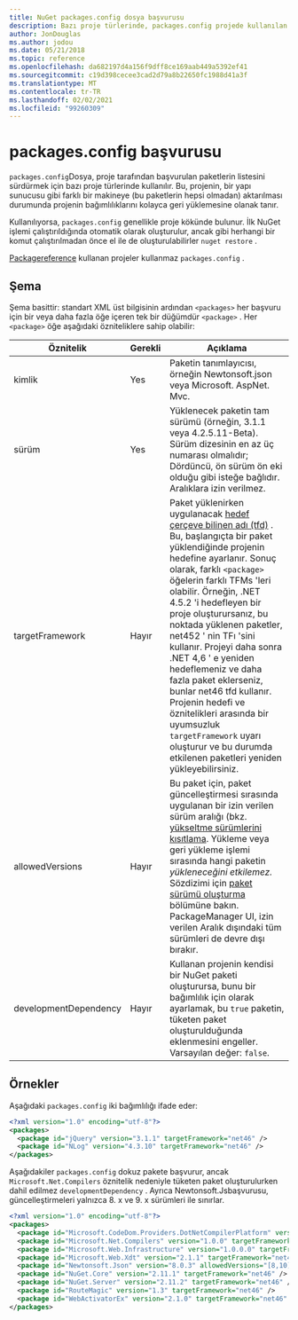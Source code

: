 ```yaml
---
title: NuGet packages.config dosya başvurusu
description: Bazı proje türlerinde, packages.config projede kullanılan NuGet paketlerinin listesini tutar.
author: JonDouglas
ms.author: jodou
ms.date: 05/21/2018
ms.topic: reference
ms.openlocfilehash: da682197d4a156f9dff8ce169aab449a5392ef41
ms.sourcegitcommit: c19d398cecee3cad2d79a8b22650fc1988d41a3f
ms.translationtype: MT
ms.contentlocale: tr-TR
ms.lasthandoff: 02/02/2021
ms.locfileid: "99260309"
---
```

# <a name="packagesconfig-reference"></a>packages.config başvurusu

`packages.config`Dosya, proje tarafından başvurulan paketlerin listesini sürdürmek için bazı proje türlerinde kullanılır. Bu, projenin, bir yapı sunucusu gibi farklı bir makineye (bu paketlerin hepsi olmadan) aktarılması durumunda projenin bağımlılıklarını kolayca geri yüklemesine olanak tanır.

Kullanılıyorsa, `packages.config` genellikle proje kökünde bulunur. İlk NuGet işlemi çalıştırıldığında otomatik olarak oluşturulur, ancak gibi herhangi bir komut çalıştırılmadan önce el ile de oluşturulabilirler `nuget restore` .

[Packagereference](../consume-packages/Package-References-in-Project-Files.md) kullanan projeler kullanmaz `packages.config` .

## <a name="schema"></a>Şema

Şema basittir: standart XML üst bilgisinin ardından `<packages>` her başvuru için bir veya daha fazla öğe içeren tek bir düğümdür `<package>` . Her `<package>` öğe aşağıdaki özniteliklere sahip olabilir:

| Öznitelik | Gerekli | Açıklama |
| --- | --- | --- |
| kimlik | Yes | Paketin tanımlayıcısı, örneğin Newtonsoft.json veya Microsoft. AspNet. Mvc. | 
| sürüm | Yes | Yüklenecek paketin tam sürümü (örneğin, 3.1.1 veya 4.2.5.11-Beta). Sürüm dizesinin en az üç numarası olmalıdır; Dördüncü, ön sürüm ön eki olduğu gibi isteğe bağlıdır. Aralıklara izin verilmez. | 
| targetFramework | Hayır | Paket yüklenirken uygulanacak [hedef çerçeve bilinen adı (tfd)](target-frameworks.md) . Bu, başlangıçta bir paket yüklendiğinde projenin hedefine ayarlanır. Sonuç olarak, farklı `<package>` öğelerin farklı TFMs 'leri olabilir. Örneğin, .NET 4.5.2 'i hedefleyen bir proje oluşturursanız, bu noktada yüklenen paketler, net452 ' nin TFı 'sini kullanır. Projeyi daha sonra .NET 4,6 ' e yeniden hedeflemeniz ve daha fazla paket eklerseniz, bunlar net46 tfd kullanır. Projenin hedefi ve öznitelikleri arasında bir uyumsuzluk `targetFramework` uyarı oluşturur ve bu durumda etkilenen paketleri yeniden yükleyebilirsiniz. | 
| allowedVersions | Hayır | Bu paket için, paket güncelleştirmesi sırasında uygulanan bir izin verilen sürüm aralığı (bkz. [yükseltme sürümlerini kısıtlama](../consume-packages/reinstalling-and-updating-packages.md#constraining-upgrade-versions). Yükleme veya geri yükleme işlemi sırasında hangi paketin *yükleneceğini etkilemez.* Sözdizimi için [paket sürümü oluşturma](../concepts/package-versioning.md#version-ranges) bölümüne bakın. PackageManager UI, izin verilen Aralık dışındaki tüm sürümleri de devre dışı bırakır. | 
| developmentDependency | Hayır | Kullanan projenin kendisi bir NuGet paketi oluşturursa, bunu bir bağımlılık için olarak ayarlamak, bu `true` paketin, tüketen paket oluşturulduğunda eklenmesini engeller. Varsayılan değer: `false`. | 

## <a name="examples"></a>Örnekler

Aşağıdaki `packages.config` iki bağımlılığı ifade eder:

```xml
<?xml version="1.0" encoding="utf-8"?>
<packages>
  <package id="jQuery" version="3.1.1" targetFramework="net46" />
  <package id="NLog" version="4.3.10" targetFramework="net46" />
</packages>
```

Aşağıdakiler `packages.config` dokuz pakete başvurur, ancak `Microsoft.Net.Compilers` öznitelik nedeniyle tüketen paket oluşturulurken dahil edilmez `developmentDependency` . Ayrıca Newtonsoft.Jsbaşvurusu, güncelleştirmeleri yalnızca 8. x ve 9. x sürümleri ile sınırlar.

```xml
<?xml version="1.0" encoding="utf-8"?>
<packages>
  <package id="Microsoft.CodeDom.Providers.DotNetCompilerPlatform" version="1.0.0" targetFramework="net46" />
  <package id="Microsoft.Net.Compilers" version="1.0.0" targetFramework="net46" developmentDependency="true" />
  <package id="Microsoft.Web.Infrastructure" version="1.0.0.0" targetFramework="net46" />
  <package id="Microsoft.Web.Xdt" version="2.1.1" targetFramework="net46" />
  <package id="Newtonsoft.Json" version="8.0.3" allowedVersions="[8,10)" targetFramework="net46" />
  <package id="NuGet.Core" version="2.11.1" targetFramework="net46" />
  <package id="NuGet.Server" version="2.11.2" targetFramework="net46" />
  <package id="RouteMagic" version="1.3" targetFramework="net46" />
  <package id="WebActivatorEx" version="2.1.0" targetFramework="net46" />
</packages>
```
